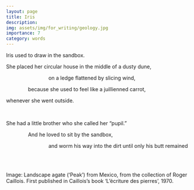```yaml
---
layout: page
title: Iris
description: 
img: assets/img/for_writing/geology.jpg
importance: 7
category: words
---
```


Iris used to draw in the sandbox.

She placed her circular house in the middle of a dusty dune,

&emsp;&emsp;&emsp;&emsp;&emsp;&emsp;&emsp;&emsp; on a ledge flattened by slicing wind,

&emsp;&emsp;&emsp;&emsp; because she used to feel like a juillienned carrot,

whenever she went outside.

<br/>

She had a little brother who she called her “pupil.” 

&emsp;&emsp;&emsp;&emsp; And he loved to sit by the sandbox, 

&emsp;&emsp;&emsp;&emsp;&emsp;&emsp;&emsp;&emsp; and worm his way into the dirt until only his butt remained

<br/><br/>

Image: Landscape agate (‘Peak’) from Mexico, from the collection of Roger Caillois. First published in Caillois’s book ‘L’écriture des pierres’, 1970. 